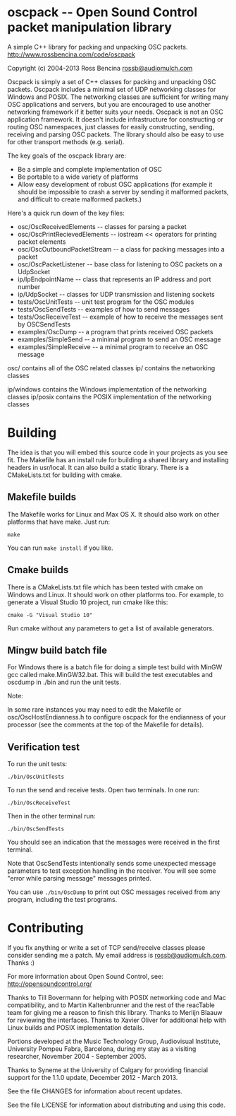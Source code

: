 oscpack -- Open Sound Control packet manipulation library
=========================================================

A simple C++ library for packing and unpacking OSC packets.
http://www.rossbencina.com/code/oscpack

Copyright (c) 2004-2013 Ross Bencina <rossb@audiomulch.com>


Oscpack is simply a set of C++ classes for packing and unpacking OSC packets. 
Oscpack includes a minimal set of UDP networking classes for Windows and POSIX.
The networking classes are sufficient for writing many OSC applications and servers, 
but you are encouraged to use another networking framework if it better suits your needs. 
Oscpack is not an OSC application framework. It doesn't include infrastructure for 
constructing or routing OSC namespaces, just classes for easily constructing, 
sending, receiving and parsing OSC packets. The library should also be easy to use 
for other transport methods (e.g. serial).

The key goals of the oscpack library are:

* Be a simple and complete implementation of OSC
* Be portable to a wide variety of platforms
* Allow easy development of robust OSC applications (for example it should be
  impossible to crash a server by sending it malformed packets, and difficult
  to create malformed packets.)

Here's a quick run down of the key files:

* osc/OscReceivedElements -- classes for parsing a packet
* osc/OscPrintRecievedElements -- iostream << operators for printing packet elements
* osc/OscOutboundPacketStream -- a class for packing messages into a packet
* osc/OscPacketListener -- base class for listening to OSC packets on a UdpSocket
* ip/IpEndpointName -- class that represents an IP address and port number
* ip/UdpSocket -- classes for UDP transmission and listening sockets
* tests/OscUnitTests -- unit test program for the OSC modules
* tests/OscSendTests -- examples of how to send messages
* tests/OscReceiveTest -- example of how to receive the messages sent by OSCSendTests
* examples/OscDump -- a program that prints received OSC packets
* examples/SimpleSend -- a minimal program to send an OSC message
* examples/SimpleReceive -- a minimal program to receive an OSC message

osc/ contains all of the OSC related classes
ip/ contains the networking classes

ip/windows contains the Windows implementation of the networking classes
ip/posix contains the POSIX implementation of the networking classes


Building
========

The idea is that you will embed this source code in your projects as you 
see fit. The Makefile has an install rule for building a shared library and 
installing headers in usr/local. It can also build a static library.
There is a CMakeLists.txt for building with cmake.

Makefile builds
---------------

The Makefile works for Linux and Max OS X. It should also work on other platforms
that have make. Just run:

    make

You can run `make install` if you like.


Cmake builds
------------

There is a CMakeLists.txt file which has been tested with cmake on 
Windows and Linux. It should work on other platforms too.
For example, to generate a Visual Studio 10 project, run cmake 
like this:

    cmake -G "Visual Studio 10"

Run cmake without any parameters to get a list of available generators.


Mingw build batch file
----------------------

For Windows there is a batch file for doing a simple test build with 
MinGW gcc called make.MinGW32.bat. This will build the test executables 
and oscdump in ./bin and run the unit tests.


Note:

In some rare instances you may need to edit the Makefile or 
osc/OscHostEndianness.h to configure oscpack for the endianness of your 
processor (see the comments at the top of the Makefile for details).



Verification test
-----------------

To run the unit tests:

    ./bin/OscUnitTests

To run the send and receive tests. Open two terminals. In one run:

    ./bin/OscReceiveTest

Then in the other terminal run:

    ./bin/OscSendTests


You should see an indication that the messages were received 
in the first terminal.

Note that OscSendTests intentionally sends some unexpected
message parameters to test exception handling in the receiver.
You will see some "error while parsing message" messages printed. 

You can use `./bin/OscDump` to print out OSC messages received
from any program, including the test programs.


Contributing
============

If you fix anything or write a set of TCP send/receive classes 
please consider sending me a patch. My email address is 
rossb@audiomulch.com. Thanks :)

For more information about Open Sound Control, see:
http://opensoundcontrol.org/

Thanks to Till Bovermann for helping with POSIX networking code and
Mac compatibility, and to Martin Kaltenbrunner and the rest of the
reacTable team for giving me a reason to finish this library. Thanks
to Merlijn Blaauw for reviewing the interfaces. Thanks to Xavier Oliver
for additional help with Linux builds and POSIX implementation details.

Portions developed at the Music Technology Group, Audiovisual Institute, 
University Pompeu Fabra, Barcelona, during my stay as a visiting
researcher, November 2004 - September 2005.

Thanks to Syneme at the University of Calgary for providing financial 
support for the 1.1.0 update, December 2012 - March 2013.

See the file CHANGES for information about recent updates.

See the file LICENSE for information about distributing and using this code.

